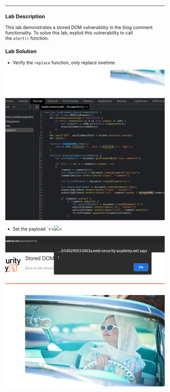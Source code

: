 ----

### Lab Description

This lab demonstrates a stored DOM vulnerability in the blog comment functionality. To solve this lab, exploit this vulnerability to call the `alert()` function.

### Lab Solution

- Verify the `replace` function, only replace onetime

![](/static/img/Pasted_image_20230627091335.png)

- Set the payload `<><img src=1 onerror=alert(1)><

![](/static/img/Pasted_image_20230627091550.png)
